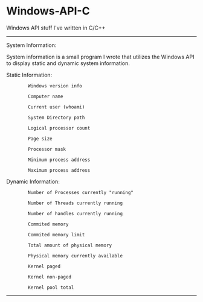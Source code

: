 # Windows-API-C
Windows API stuff I've written in C/C++

--------------------------------------------------------------------------------------------------------------------------------------------------------------------------------
System Information:

System information is a small program I wrote that utilizes the Windows API to display static and dynamic system information. 

   Static Information:  
   
            Windows version info
            
            Computer name
            
            Current user (whoami)
            
            System Directory path
            
            Logical processor count
            
            Page size
            
            Processor mask
            
            Minimum process address
            
            Maximum process address
            
            
   Dynamic Information:
   
            Number of Processes currently "running"
            
            Number of Threads currently running
            
            Number of handles currently running
            
            Commited memory
            
            Commited memory limit
            
            Total amount of physical memory
            
            Physical memory currently available
            
            Kernel paged 
            
            Kernel non-paged
            
            Kernel pool total
            
---------------------------------------------------------------------------------------------------------------------------------------------------------------------------------
                                                                            
                                                                                  
